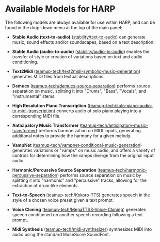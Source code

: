 # Available Models for HARP

<!-- TODO - organize this list by task / application -->

The following models are always available for use within HARP, and can be found in the drop-down menu at the top of the main panel:

- **Stable Audio (text-to-audio)** \([stability/text-to-audio](https://stableaudio.com/user-guide/text-to-audio)\) can generate music, sound effects and/or soundscapes, based on a text description.

- **Stable Audio (audio-to-audio)** \([stability/audio-to-audio](https://stableaudio.com/user-guide/audio-to-audio)\) enables the transfer of style or creation of variations based on text and audio conditioning.

<!-- - **MelodyFlow** \([hugggof/melodyflow](https://huggingface.co/spaces/hugggof/melodyflow)\) performs text-guided music generation and editing. Given an audio file and a text prompt describing a desired sound, MelodyFlow transforms the given audio to impart characteristics of the desired sound. -->

- **Text2Midi** \([teamup-tech/text2midi-symbolic-music-generation](https://huggingface.co/spaces/teamup-tech/text2midi-symbolic-music-generation)\) generates MIDI files from textual descriptions.

- **Demucs** \([teamup-tech/demucs-source-separation](https://huggingface.co/spaces/teamup-tech/demucs-source-separation)\) performs source separation on music, splitting it into "Drums", "Bass", "Vocals", and "Instrumental" stems.

- **High Resolution Piano Transcription** \([teamup-tech/solo-piano-audio-to-midi-transcription](https://huggingface.co/spaces/teamup-tech/solo-piano-audio-to-midi-transcription)\) converts audio of solo piano playing into a corresponding MIDI file.

- **Anticipatory Music Transformer** \([teamup-tech/anticipatory-music-transformer](https://huggingface.co/spaces/teamup-tech/anticipatory-music-transformer)\) performs harmonization on MIDI inputs, generating additional notes to provide the harmony for a given melody.

<!-- - **Timbre-Trap** \([npruyne/timbre-trap](https://huggingface.co/spaces/npruyne/timbre-trap), [cwitkowitz/timbre-trap](https://huggingface.co/spaces/cwitkowitz/timbre-trap)\) performs timbre removal on music audio, reducing "textural" characteristics while preserving pitch (harmony/melody). -->

- **VampNet** \([teamup-tech/vampnet-conditional-music-generation](https://huggingface.co/spaces/teamup-tech/vampnet-conditional-music-generation)\) generates variations or "vamps" on music audio, and offers a variety of controls for determining how the vamps diverge from the original input audio.

- **Harmonic/Percussive Source Separation** \([teamup-tech/harmonic-percussive-separation](https://huggingface.co/spaces/teamup-tech/harmonic-percussive-separation)\) performs source separation on music by splitting it into "harmonic" and "percussive" tracks, allowing for the extraction of drum-like elements.

- **Text-to-Speech** \([teamup-tech/Kokoro-TTS](https://huggingface.co/spaces/teamup-tech/Kokoro-TTS)\) generates speech in the style of a chosen voice preset given a text prompt.

- **Voice Cloning** \([teamup-tech/MegaTTS3-Voice-Cloning](https://huggingface.co/spaces/teamup-tech/MegaTTS3-Voice-Cloning)\) generates speech conditioned on another speech recording following a text prompt.

- **Midi Synthesis** \([teamup-tech/midi-synthesizer](https://huggingface.co/spaces/teamup-tech/midi-synthesizer)\) synthesizes MIDI into audio using the standard MuseScore SoundFont.
